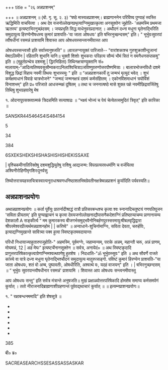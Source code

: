 +++
title = "२६ अन्नप्राशनम्"

+++
॥ अन्नप्राशनम् ॥ (बो. गृ. सू. २. ३) “षष्ठे मास्यन्नप्राशनम्। ब्राह्मणाननेन परिविष्य पुण्याहं स्वस्ति ऋद्धिमिति वाचयित्वा । अथ देव यजनोल्लेखनप्रभृत्याग्निमुखात्कृत्वा अनसूक्तेन जुहोति- 'अहमस्मि प्रथमजा ऋतस्य' इत्यष्टाभिरनुच्छंदसम् । जयप्रभृति सिद्ध माधेनुवरप्रदानात् । अथौदनं दध्ना मधुना घृतेनाद्भिरिति समुदायुत्य हिरण्येनौषधस्य कुमारं प्राशयति-'या जाता ओषधयः' इति षभिरनुच्छन्दसम्" इति। " भूर्भुवःसुवरपां त्वौषधीनां रसमन्नं प्राशयामि शिवास्त आप ओषधयस्सन्त्वनमीवास्त आप

ओषधयस्सन्त्वसौ इति सर्वास्वनुषजति"॥ ॥वारलग्नायुक्तं पारिजाते-- "वारांशकाश्च गुरुशुक्राशीन्दुजानां मेषाऽलिमीन | रहितानि शुभानि यानि॥ भुक्तौ शिशोः शुभकराः परिहत्य सौम्यं भौमं सितं न वमनैधनसप्तकषु" इति ॥ (मुहूर्तग्रन्थेत्र दशमशु | द्धिरभिहिता) तिथिनक्षत्राण्युक्तानि सं० मालायाम्-“आदित्यतिष्यवसुसौम्यकराऽनिलाश्विचित्राऽजविष्णुवरुणोत्तरपौष्णमित्राः । बालात्रभोजनविधौ दशमे विशुद्ध छिद्रां विहाय नवमी तिथयः शुभास्स्युः " इति ॥ “अन्नप्राशनकार्ये तु जन्मभं मृत्युदं भवेत् । शुभं कर्मक्षमाधानं विवाहे चात्रभोजने" "जन्मदं जन्मनक्षत्रं दशमं कर्मसंज्ञितम् । एकोनविंशमाधानं त्रयोविंशं विनाशभम्" इति प्र० परिजाते आधजन्मक्षं दूषितम् ॥ तथा च जननात्षष्ठे मासे शुक्ल पक्षे नवमीछिद्रावर्जितेषु तिथिषु शुभग्रहवारेषु मेष

१. ओदनापूपसक्त्वात्मकं त्रिदन्नमिति सत्याषाढः ॥ “भक्ष्यं भोज्यं च पेयं चेत्येतत्समुदितं त्रिवृत्" इति कारिका ॥

SANSKR445464S4IS484154

5

34

384

6SXEKSHEKSHISHASHISHISHEKISSAXE

| वृश्चिकमीनातिरिक्तेषु दशमशुद्धियुतेषु राशिषु आद्यजन्म: विपत्प्रत्यरवधर्माणि च वर्जयित्वा अश्विनीरोहिणीमृगशिरःपुनर्वसु

तिष्योत्तरात्रयहस्तचित्रास्वात्यनूराधाश्रवणधनिष्ठाशतभिषग्रेवतीनक्षत्रेष्वन्नप्राशनं कुर्यादिति पर्यवस्यति॥

## अन्नप्राशनप्रयोगः
अथान्नप्राशनप्रयोगः ॥ कर्ता पूर्वेयुः प्रातर्नादीश्राद्धं रात्रौ प्रतिसरबन्धश्च कृत्वा श्वः स्नानादिचतुष्टयं गणपतिपूजन 'सविता प्रीयताम्' इति पुण्याह्वाचनं च कृत्वा देवयजनोल्लेखनाद्यौपासनैकदेशाग्निं प्रतिष्ठाप्याचम्य प्राणानायम्य देशकालौ A सङ्कीर्त्य “ मम कुमारकस्य बीजगर्भसमुद्भवैनोनिबर्हणपुरस्सरमायुःश्रीबलवृद्धिद्वारा श्रीपरमेश्वरप्रीत्यर्थमन्नप्राशनहोम | | करिष्ये" ॥ अन्वाधाने-शुचिर्नामाग्निः, सविता देवता, चरुर्हविः, इत्याद्यग्निमुखान्ते सावित्र्या पक्व हुत्वा स्विष्टकृतमवदायान्तः

परिधौ निधायाज्याहुतारुपजुहोति-" अहमस्मि, पूर्वमग्नेः, जहाम्यन्यम्, पराके अन्नम्, महान्तौ चरू, अन्नं प्राणम्, मोघमन्नं, 12 | अहं मेघः” इत्यष्टर्चेनानसूक्तेन ॥ सर्वत्र, अनायेदं० ॥ अथ स्विष्टकृदादि प्रागुत्तरपरिषेकात्कृत्वाग्रेणाग्निमश्वत्थपणेषु हुतशेष । निदधाति-"ॐ भूर्भुवस्सुवः" इति ॥ अथ सौवर्णे राजते कांस्ये वा पात्रे दध्ना मधुना घृतेनाद्भिश्चौदनं समुदायुत्य मातुरुत्सङ्गो. पविष्टं कुमारं हिरण्येन प्राशयति-"या जाता ओषधयः, शतं वो अम्ब, पुष्पावतीः, ओषधीरिति, अश्वत्थे वः, यदहं वाजयन्" इति । | षभिरनुच्छन्दसम् ॥ “ भूर्भुवः सुवरपान्त्वौषधीनार रसमन्नं' प्राशयामि । शिवास्त आप ओषधयः सन्त्वनमीवास्तु

आप ओषधयः सन्तु” इति सर्वत्र मंत्रान्ते अनुषजति॥ मुखं प्रक्षाळ्योत्तरपरिषेकादि होमशेष समाप्य कर्मसमर्पणं कुर्यात् । ततो नीराजनादिब्राह्मणाशीग्रहणान्तं पूर्ववद्यथाचारं कुर्यात् ॥ ॥ इत्यम्नप्राशनप्रयोगः॥

१. " रक्षाबन्धनममादि” इति शेषसूत्रे ॥

-

-

-

-

-

-

385

बी० ब्र०

SACREASEARCHSSESASSASSASKAR
